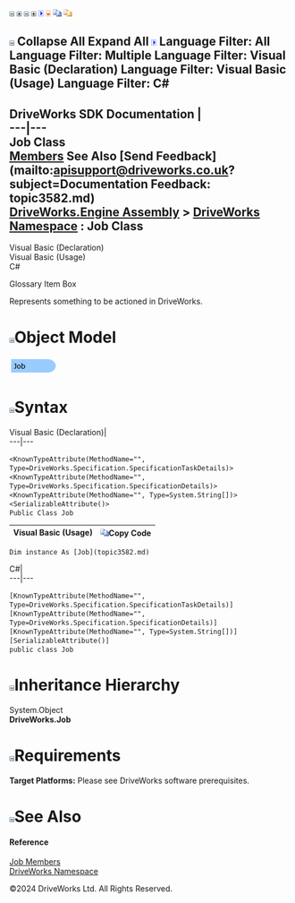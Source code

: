 ![](dotnetimages/collapse.gif) ![](dotnetimages/expand.gif) ![](dotnetimages/collapse.gif) ![](dotnetimages/expand.gif) ![](dotnetimages/drpdown.gif) ![](dotnetimages/drpdown_orange.gif) ![](dotnetimages/copycode.gif) ![](dotnetimages/copycodeHighlight.gif)

![](dotnetimages/collapse.gif) Collapse All Expand All ![](dotnetimages/drpdown.gif) Language Filter: All  Language Filter: Multiple  Language Filter: Visual Basic (Declaration) Language Filter: Visual Basic (Usage) Language Filter: C#  
---  
DriveWorks SDK Documentation  |   
---|---  
Job Class   
[Members](topic3583.md) See Also [Send Feedback](mailto:apisupport@driveworks.co.uk?subject=Documentation Feedback: topic3582.md)  
[DriveWorks.Engine Assembly](topic2156.md) > [DriveWorks Namespace](topic2159.md) : Job Class  
---  
  
Visual Basic (Declaration)    
Visual Basic (Usage)    
C# 

Glossary Item Box

Represents something to be actioned in DriveWorks. 

# ![](dotnetimages/collapse.gif)Object Model

![](dotnetdiagramimages/image159.png)

# ![](dotnetimages/collapse.gif)Syntax

Visual Basic (Declaration)|   
---|---  
      
    
    <KnownTypeAttribute(MethodName="", Type=DriveWorks.Specification.SpecificationTaskDetails)>
    <KnownTypeAttribute(MethodName="", Type=DriveWorks.Specification.SpecificationDetails)>
    <KnownTypeAttribute(MethodName="", Type=System.String[])>
    <SerializableAttribute()>
    Public Class Job   
  
Visual Basic (Usage)| ![](dotnetimages/copycode.gif)Copy Code  
---|---  
      
    
    Dim instance As [Job](topic3582.md)  
  
C#|   
---|---  
      
    
    [KnownTypeAttribute(MethodName="", Type=DriveWorks.Specification.SpecificationTaskDetails)]
    [KnownTypeAttribute(MethodName="", Type=DriveWorks.Specification.SpecificationDetails)]
    [KnownTypeAttribute(MethodName="", Type=System.String[])]
    [SerializableAttribute()]
    public class Job   
  
# ![](dotnetimages/collapse.gif)Inheritance Hierarchy

System.Object  
**DriveWorks.Job**  


# ![](dotnetimages/collapse.gif)Requirements

**Target Platforms:** Please see DriveWorks software prerequisites.

# ![](dotnetimages/collapse.gif)See Also

#### Reference

[Job Members](topic3583.md)   
[DriveWorks Namespace](topic2159.md)

©2024 DriveWorks Ltd. All Rights Reserved.
